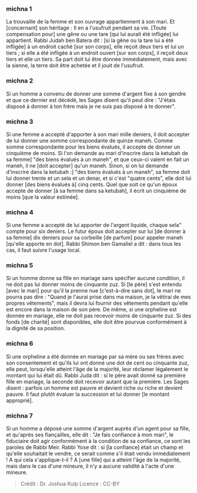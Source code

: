 
### michna 1
La trouvaille de la femme et son ouvrage appartiennent à son mari. Et [concernant] son héritage :  Il en a l'usufruit pendant sa vie. [Toute compensation pour] une gêne ou une tare [qui lui aurait été infligée] lui appartient. Rabbi Judah ben Batera dit : [si la gêne ou la tare lui a été infligée] à un endroit caché [sur son corps], elle reçoit deux tiers et lui un tiers ; si elle a été infligée à un endroit ouvert [sur son corps], il reçoit deux tiers et elle un tiers. Sa part doit lui être donnée immédiatement, mais avec la sienne, la terre doit être achetée et il jouit de l'usufruit.

### michna 2
Si un homme a convenu de donner une somme d'argent fixe à son gendre et que ce dernier est décédé, les Sages disent qu'il peut dire : "J'étais disposé à donner à ton frère mais je ne suis pas disposé à te donner".

### michna 3
Si une femme a accepté d'apporter à son mari mille deniers, il doit accepter de lui donner une somme correspondante de quinze maneh. Comme somme correspondante pour les biens évalués, il accepte de donner un cinquième de moins. Si l'on demande au mari d'inscrire dans la ketubah de sa femme] "des biens évalués à un maneh", et que ceux-ci valent en fait un maneh, il ne [doit accepter] qu'un maneh. Sinon, si on lui demande d'inscrire dans la ketubah :] "des biens évalués à un maneh", sa femme doit lui donner trente et un sela et un denar, et si c'est "quatre cents", elle doit lui donner [des biens évalués à] cinq cents. Quel que soit ce qu'un époux accepte de donner [à sa femme dans sa ketubah], il écrit un cinquième de moins [que la valeur estimée].

### michna 4
Si une femme a accepté de lui apporter de l'argent liquide, chaque sela" compte pour six deniers. Le futur époux doit accepter sur lui [de donner à sa femme] dix deniers pour sa corbeille [de parfum] pour appeler maneh [qu'elle apporte en dot]. Rabbi Shimon ben Gamaliel a dit : dans tous les cas, il faut suivre l'usage local.

### michna 5
Si un homme donne sa fille en mariage sans spécifier aucune condition, il ne doit pas lui donner moins de cinquante zuz. Si [le père] s'est entendu [avec le mari] pour qu'il la prenne nue [c'est-à-dire sans dot], le mari ne pourra pas dire : "Quand je l'aurai prise dans ma maison, je la vêtirai de mes propres vêtements", mais il devra lui fournir des vêtements pendant qu'elle est encore dans la maison de son père. De même, si une orpheline est donnée en mariage, elle ne doit pas recevoir moins de cinquante zuz. Si des fonds [de charité] sont disponibles, elle doit être pourvue conformément à la dignité de sa position.

### michna 6
Si une orpheline a été donnée en mariage par sa mère ou ses frères avec son consentement et qu'ils lui ont donné une dot de cent ou cinquante zuz, elle peut, lorsqu'elle atteint l'âge de la majorité, leur réclamer légalement le montant qui lui était dû. Rabbi Juda dit : si le père avait donné sa première fille en mariage, la seconde doit recevoir autant que la première. Les Sages disent : parfois un homme est pauvre et devient riche ou riche et devient pauvre.   Il faut plutôt évaluer la succession et lui donner [le montant approprié].

### michna 7
Si un homme a déposé une somme d'argent auprès d'un agent pour sa fille, et qu'après ses fiançailles, elle dit : "Je fais confiance à mon mari", le fiduciaire doit agir conformément à la condition de sa confiance, ce sont les paroles de Rabbi Meir. Rabbi Yose dit : si [la confiance] était un champ et qu'elle souhaitait le vendre, ce serait comme s'il était vendu immédiatement ! A qui cela s'applique-t-il ?  A [une fille] qui a atteint l'âge de la majorité, mais dans le cas d'une mineure, il n'y a aucune validité à l'acte d'une mineure.

>Crédit : Dr. Joshua Kulp
>Licence : CC-BY